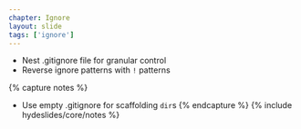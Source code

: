 ```yaml
---
chapter: Ignore
layout: slide
tags: ['ignore']
---
```


* Nest .gitignore file for granular control
* Reverse ignore patterns with `!` patterns

{% capture notes %}
* Use empty .gitignore for scaffolding `dir`s
{% endcapture %}
{% include hydeslides/core/notes %}
